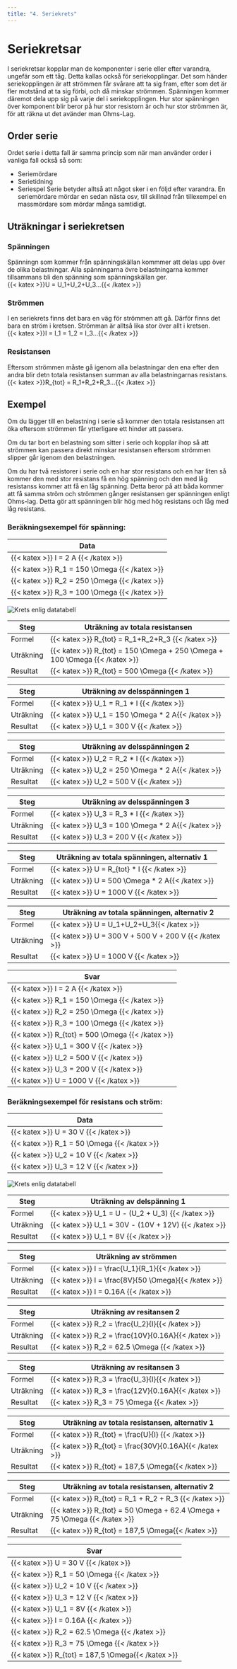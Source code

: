```yaml
---
title: "4. Seriekrets"
---
```

# Seriekretsar
I seriekretsar kopplar man de komponenter i serie eller efter varandra, ungefär som ett
tåg. Detta kallas också för seriekopplingar. Det som händer seriekopplingen är att strömmen får svårare att ta sig fram, efter som det är fler motstånd at ta sig förbi, och då minskar strömmen.
Spänningen kommer däremot dela upp sig på varje del i seriekopplingen. Hur stor spänningen över komponent blir beror på hur stor resistorn är och hur stor strömmen är, för att räkna ut det avänder man Ohms-Lag.

## Order serie
Ordet serie i detta fall är samma princip som när man använder order i vanliga fall också så som:
 * Seriemördare
 * Serietidning
 * Seriespel
Serie betyder alltså att något sker i en följd efter varandra. En seriemördare mördar en sedan nästa osv,
till skillnad från tillexempel en massmördare som mördar många samtidigt.

## Uträkningar i seriekretsen
### Spänningen
Spänningn som kommer från spänningskällan kommmer att delas upp över de olika belastningar. Alla spänningarna övre belastningarna kommer tillsammans bli den spänning som spänningskällan ger.  
{{< katex >}}U = U_1+U_2+U_3...{{< /katex >}} 

### Strömmen
I en seriekrets finns det bara en väg för strömmen att gå. Därför finns det bara en ström i kretsen. Strömman är alltså lika stor över allt i kretsen.  
{{< katex >}}I = I_1 = 1_2 = I_3...{{< /katex >}}

### Resistansen
Eftersom strömmen måste gå igenom alla belastningar den ena efter den andra blir detn totala resistansen  summan av alla belastningarnas resistans.  
{{< katex >}}R_{tot} = R_1+R_2+R_3...{{< /katex >}}

## Exempel

Om du lägger till en belastning i serie så kommer den totala resistansen att öka eftersom strömmen får ytterligare ett hinder att passera.

Om du tar bort en belastning som sitter i serie och kopplar ihop så att strömmen kan passera direkt minskar resistansen eftersom strömmen slipper går igenom den belastningen.

Om du har två resistorer i serie och en har stor resistans och en har liten så kommer den med stor resistans få en hög spänning och den med låg resistanss kommer att få en låg spänning. Detta beror på att båda kommer att få samma ström och strömmen gånger resistansen ger spänningen enligt Ohms-lag. Detta gör att spänningen blir hög med hög resistans och låg med låg resistans.

### Beräkningsexempel för spänning:

| Data       |
| ---------- |
| {{< katex >}} I = 2 A {{< /katex >}}     | 
| {{< katex >}} R_1 = 150 \Omega {{< /katex >}}   |
| {{< katex >}} R_2 = 250 \Omega {{< /katex >}}   | 
| {{< katex >}} R_3 = 100 \Omega {{< /katex >}}   |

![ Krets enlig datatabell ](/serie1.png)

| Steg      | Uträkning av totala resistansen |
| --------- | ------------ |
| Formel    | {{< katex >}} R_{tot} = R_1+R_2+R_3 {{< /katex >}}   |
| Uträkning | {{< katex >}} R_{tot} = 150 \Omega + 250 \Omega + 100 \Omega {{< /katex >}} |
| Resultat  | {{< katex >}} R_{tot} = 500 \Omega {{< /katex >}} |

| Steg      | Uträkning av delsspänningen 1 |
| --------- | ------------ |
| Formel    | {{< katex >}} U_1 = R_1 * I {{< /katex >}}   |
| Uträkning | {{< katex >}} U_1 = 150 \Omega * 2 A{{< /katex >}} |
| Resultat  | {{< katex >}} U_1 = 300 V {{< /katex >}} |

| Steg      | Uträkning av delsspänningen 2 |
| --------- | ------------ |
| Formel    | {{< katex >}} U_2 = R_2 * I {{< /katex >}}   |
| Uträkning | {{< katex >}} U_2 = 250 \Omega * 2 A{{< /katex >}} |
| Resultat  | {{< katex >}} U_2 = 500 V {{< /katex >}} |

| Steg      | Uträkning av delsspänningen 3 |
| --------- | ------------ |
| Formel    | {{< katex >}} U_3 = R_3 * I {{< /katex >}}   |
| Uträkning | {{< katex >}} U_3 = 100 \Omega * 2 A{{< /katex >}} |
| Resultat  | {{< katex >}} U_3 = 200 V {{< /katex >}} |

| Steg      | Uträkning av totala spänningen, alternativ 1 |
| --------- | ------------ |
| Formel    | {{< katex >}} U = R_{tot} * I {{< /katex >}}   |
| Uträkning | {{< katex >}} U = 500 \Omega * 2 A{{< /katex >}} |
| Resultat  | {{< katex >}} U = 1000 V {{< /katex >}} |

| Steg      | Uträkning av totala spänningen, alternativ 2 |
| --------- | ------------ |
| Formel    | {{< katex >}} U = U_1+U_2+U_3{{< /katex >}}    |
| Uträkning | {{< katex >}} U = 300 V + 500 V + 200 V {{< /katex >}} |
| Resultat  | {{< katex >}} U = 1000 V {{< /katex >}} |

| Svar       |
| ---------- |
| {{< katex >}} I = 2 A {{< /katex >}}     | 
| {{< katex >}} R_1 = 150 \Omega {{< /katex >}}   |
| {{< katex >}} R_2 = 250 \Omega {{< /katex >}}   | 
| {{< katex >}} R_3 = 100 \Omega {{< /katex >}}   | 
| {{< katex >}} R_{tot} = 500 \Omega {{< /katex >}} |
| {{< katex >}} U_1 = 300 V {{< /katex >}} |
| {{< katex >}} U_2 = 500 V {{< /katex >}} |
| {{< katex >}} U_3 = 200 V {{< /katex >}} |
| {{< katex >}} U = 1000 V {{< /katex >}} |

### Beräkningsexempel för resistans och ström:

| Data       |
| ---------- |
| {{< katex >}} U = 30 V {{< /katex >}}     | 
| {{< katex >}} R_1 = 50 \Omega {{< /katex >}}   |
| {{< katex >}} U_2 = 10 V {{< /katex >}}   | 
| {{< katex >}} U_3 = 12 V {{< /katex >}}   | 

![ Krets enlig datatabell ](/serie2.png)

| Steg      | Uträkning av delspänning 1 |
| --------- | ------------ |
| Formel    | {{< katex >}} U_1 = U - (U_2 + U_3) {{< /katex >}}   |
| Uträkning | {{< katex >}} U_1 = 30V - (10V + 12V) {{< /katex >}} |
| Resultat  | {{< katex >}} U_1 = 8V {{< /katex >}} |

| Steg      | Uträkning av strömmen |
| --------- | ------------ |
| Formel    | {{< katex >}} I = \frac{U_1}{R_1}{{< /katex >}}   |
| Uträkning | {{< katex >}} I = \frac{8V}{50 \Omega}{{< /katex >}} |
| Resultat  | {{< katex >}} I = 0.16A {{< /katex >}} |

| Steg      | Uträkning av resitansen 2 |
| --------- | ------------ |
| Formel    | {{< katex >}} R_2 = \frac{U_2}{I}{{< /katex >}}   |
| Uträkning | {{< katex >}} R_2 = \frac{10V}{0.16A}{{< /katex >}} |
| Resultat  | {{< katex >}} R_2 = 62.5 \Omega {{< /katex >}} |

| Steg      | Uträkning av resitansen 3 |
| --------- | ------------ |
| Formel    | {{< katex >}} R_3 = \frac{U_3}{I}{{< /katex >}}   |
| Uträkning | {{< katex >}} R_3 = \frac{12V}{0.16A}{{< /katex >}} |
| Resultat  | {{< katex >}} R_3 = 75 \Omega {{< /katex >}} |

| Steg      | Uträkning av totala resistansen, alternativ 1 |
| --------- | ------------ |
| Formel    | {{< katex >}} R_{tot} = \frac{U}{I} {{< /katex >}}   |
| Uträkning | {{< katex >}} R_{tot} = \frac{30V}{0.16A}{{< /katex >}} |
| Resultat  | {{< katex >}} R_{tot} = 187,5 \Omega{{< /katex >}} |

| Steg      | Uträkning av totala resistansen, alternativ 2 |
| --------- | ------------ |
| Formel    | {{< katex >}} R_{tot} = R_1 + R_2 + R_3 {{< /katex >}}   |
| Uträkning | {{< katex >}} R_{tot} = 50 \Omega + 62.4 \Omega + 75 \Omega {{< /katex >}} |
| Resultat  | {{< katex >}} R_{tot} = 187,5 \Omega{{< /katex >}} |

| Svar       |
| ---------- |
| {{< katex >}} U = 30 V {{< /katex >}}     | 
| {{< katex >}} R_1 = 50 \Omega {{< /katex >}}   |
| {{< katex >}} U_2 = 10 V {{< /katex >}}   | 
| {{< katex >}} U_3 = 12 V {{< /katex >}}   | 
| {{< katex >}} U_1 = 8V {{< /katex >}} |
| {{< katex >}} I = 0.16A {{< /katex >}} |
| {{< katex >}} R_2 = 62.5 \Omega {{< /katex >}} |
| {{< katex >}} R_3 = 75 \Omega {{< /katex >}} |
| {{< katex >}} R_{tot} = 187,5 \Omega{{< /katex >}}  |